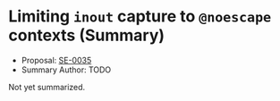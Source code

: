 # Limiting `inout` capture to `@noescape` contexts (Summary)

* Proposal: [SE-0035](https://github.com/apple/swift-evolution/blob/main/proposals/0035-limit-inout-capture.md)
* Summary Author: TODO

Not yet summarized.
